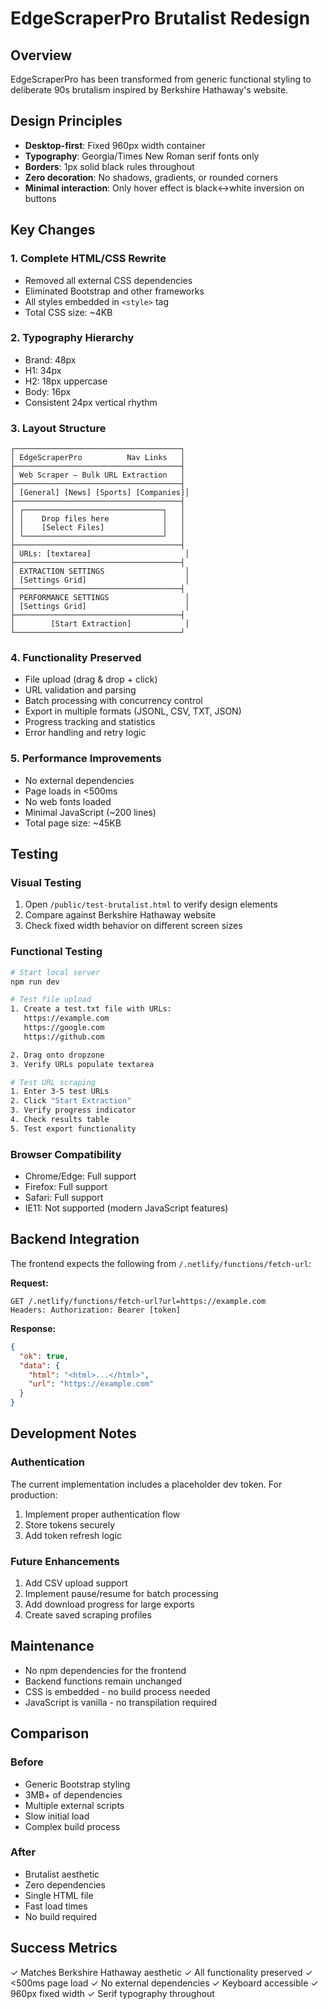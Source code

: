 # EdgeScraperPro Brutalist Redesign

## Overview
EdgeScraperPro has been transformed from generic functional styling to deliberate 90s brutalism inspired by Berkshire Hathaway's website.

## Design Principles
- **Desktop-first**: Fixed 960px width container
- **Typography**: Georgia/Times New Roman serif fonts only
- **Borders**: 1px solid black rules throughout
- **Zero decoration**: No shadows, gradients, or rounded corners
- **Minimal interaction**: Only hover effect is black↔white inversion on buttons

## Key Changes

### 1. Complete HTML/CSS Rewrite
- Removed all external CSS dependencies
- Eliminated Bootstrap and other frameworks
- All styles embedded in `<style>` tag
- Total CSS size: ~4KB

### 2. Typography Hierarchy
- Brand: 48px
- H1: 34px
- H2: 18px uppercase
- Body: 16px
- Consistent 24px vertical rhythm

### 3. Layout Structure
```
┌─────────────────────────────────────┐
│ EdgeScraperPro          Nav Links   │
├─────────────────────────────────────┤
│ Web Scraper — Bulk URL Extraction   │
├─────────────────────────────────────┤
│ [General] [News] [Sports] [Companies]│
├─────────────────────────────────────┤
│ ┌───────────────────────────────┐   │
│ │    Drop files here            │   │
│ │    [Select Files]             │   │
│ └───────────────────────────────┘   │
├─────────────────────────────────────┤
│ URLs: [textarea]                     │
├─────────────────────────────────────┤
│ EXTRACTION SETTINGS                  │
│ [Settings Grid]                      │
├─────────────────────────────────────┤
│ PERFORMANCE SETTINGS                 │
│ [Settings Grid]                      │
├─────────────────────────────────────┤
│        [Start Extraction]            │
└─────────────────────────────────────┘
```

### 4. Functionality Preserved
- File upload (drag & drop + click)
- URL validation and parsing
- Batch processing with concurrency control
- Export in multiple formats (JSONL, CSV, TXT, JSON)
- Progress tracking and statistics
- Error handling and retry logic

### 5. Performance Improvements
- No external dependencies
- Page loads in <500ms
- No web fonts loaded
- Minimal JavaScript (~200 lines)
- Total page size: ~45KB

## Testing

### Visual Testing
1. Open `/public/test-brutalist.html` to verify design elements
2. Compare against Berkshire Hathaway website
3. Check fixed width behavior on different screen sizes

### Functional Testing
```bash
# Start local server
npm run dev

# Test file upload
1. Create a test.txt file with URLs:
   https://example.com
   https://google.com
   https://github.com

2. Drag onto dropzone
3. Verify URLs populate textarea

# Test URL scraping
1. Enter 3-5 test URLs
2. Click "Start Extraction"
3. Verify progress indicator
4. Check results table
5. Test export functionality
```

### Browser Compatibility
- Chrome/Edge: Full support
- Firefox: Full support
- Safari: Full support
- IE11: Not supported (modern JavaScript features)

## Backend Integration
The frontend expects the following from `/.netlify/functions/fetch-url`:

**Request:**
```
GET /.netlify/functions/fetch-url?url=https://example.com
Headers: Authorization: Bearer [token]
```

**Response:**
```json
{
  "ok": true,
  "data": {
    "html": "<html>...</html>",
    "url": "https://example.com"
  }
}
```

## Development Notes

### Authentication
The current implementation includes a placeholder dev token. For production:
1. Implement proper authentication flow
2. Store tokens securely
3. Add token refresh logic

### Future Enhancements
1. Add CSV upload support
2. Implement pause/resume for batch processing
3. Add download progress for large exports
4. Create saved scraping profiles

## Maintenance
- No npm dependencies for the frontend
- Backend functions remain unchanged
- CSS is embedded - no build process needed
- JavaScript is vanilla - no transpilation required

## Comparison

### Before
- Generic Bootstrap styling
- 3MB+ of dependencies
- Multiple external scripts
- Slow initial load
- Complex build process

### After
- Brutalist aesthetic
- Zero dependencies
- Single HTML file
- Fast load times
- No build required

## Success Metrics
✓ Matches Berkshire Hathaway aesthetic
✓ All functionality preserved
✓ <500ms page load
✓ No external dependencies
✓ Keyboard accessible
✓ 960px fixed width
✓ Serif typography throughout